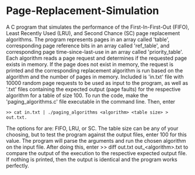 # Page-Replacement-Simulation

A C program that simulates the performance of the First-In-First-Out (FIFO), Least Recently Used (LRU), and Second Chance (SC) 
page replacement algorithms. The program represents pages in an array called 'table', corresponding page reference bits in an
array called 'ref_table', and corresponding page time-since-last-use in an array called 'priority_table'. Each algorithm reads
a page request and determines if the requested page exists in memory. If the page does not exist in memory, the request is 
printed and the corresponding replacement algorithm is run based on the algorithm and the number of pages in memory. Included 
is 'in.txt' file with 10000 random page requests to be used as input to the program, as well as '<algorithm>.txt' files 
containing the expected output (page faults) for the respective algorithm for a table of size 100. To run the code, make the 
'paging_algorithms.c' file executable in the command line. Then, enter 

    >> cat in.txt | ./paging_algorithms <algorithm> <table size> > out.txt. 

The options for <algorithm> are: FIFO, LRU, or SC. The table size can be any of your choosing, but to test the program against
the output files, enter 100 for this value. The program will parse the arguments and run the chosen algorithm on the input
file. After doing this, enter >> diff out.txt out_&lt;algorithm>.txt to compare the output of the execution to the respective 
expected output file. If nothing is printed, then the output is identical and the program works perfectly.
